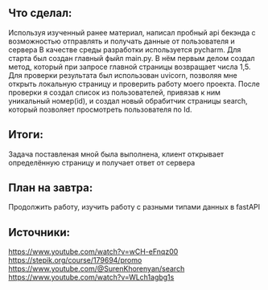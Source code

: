 
## Что сделал:
Используя изученный ранее материал, написал пробный api бекэнда с возможностью отправлять и получать данные от пользователя и сервера
В качестве среды разработки используется pycharm. Для старта был создан главный фыйл main.py. В нём первым делом создал метод, который при запросе главной страницы возвращает числа 1,5. Для проверки результата был использован uvicorn, позволяя мне открыть локальную страницу и проверить работу моего проекта. После проверки я создал список из пользователей, привязав к ним уникальный номер(id), и создал новый обрабитчик страницы search, который позволяет просмотреть пользователя по Id. 

## Итоги:
Задача поставленая мной была выполнена, клиент открывает определённую страницу и получает ответ от сервера

## План на завтра:
Продолжить работу, изучить работу с разными типами данных в fastAPI

## Источники:
https://www.youtube.com/watch?v=wCH-eFnqz00
https://stepik.org/course/179694/promo
https://www.youtube.com/@SurenKhorenyan/search
https://www.youtube.com/watch?v=WLch1agbg1s
